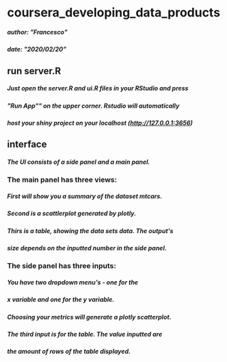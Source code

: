 # coursera_developing_data_products

##### author: "Francesco"
##### date: "2020/02/20"

## run server.R

##### Just open the server.R and ui.R files in your RStudio and press
##### "Run App"" on the upper corner. Rstudio will automatically
##### host your shiny project on your localhost (http://127.0.0.1:3656)

## interface 

##### The UI consists of a side panel and a main panel.

### The main panel has three views:
##### First will show you a summary of the dataset mtcars.
##### Second is a scattlerplot generated by plotly.
##### Thirs is a table, showing the data sets data. The output's
##### size depends on the inputted number in the side panel.

### The side panel has three inputs:
##### You have two dropdown menu's - one for the
##### x variable and one for the y variable. 
##### Choosing your metrics will generate a plotly scatterplot.
##### The third input is for the table. The value inputted are 
##### the amount of rows of the table displayed.